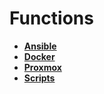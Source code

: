 <!-- generated by markdown-notes-tree -->

# Functions

<!-- optional markdown-notes-tree directory description starts here -->

<!-- optional markdown-notes-tree directory description ends here -->

- [**Ansible**](Ansible)
- [**Docker**](Docker)
- [**Proxmox**](Proxmox)
- [**Scripts**](Scripts)

